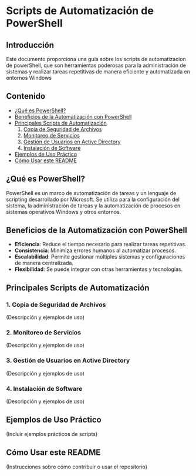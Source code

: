 # Scripts de Automatización de PowerShell 

## Introducción
Este documento proporciona una guía sobre los scripts de automatizacion de powerShell, que son herramientas poderosas para  la administración de sistemas y realizar tareas repetitivas de manera eficiente y automatizada en entornos Windows 

## Contenido 
- [¿Qué es PowerShell?](#qué-es-powershell)
- [Beneficios de la Automatización con PowerShell](#beneficios-de-la-automatización-con-powershell)
- [Principales Scripts de Automatización](#principales-scripts-de-automatización)
  1. [Copia de Seguridad de Archivos](#copia-de-seguridad-de-archivos)
  2. [Monitoreo de Servicios](#monitoreo-de-servicios)
  3. [Gestión de Usuarios en Active Directory](#gestión-de-usuarios-en-active-directory)
  4. [Instalación de Software](#instalación-de-software)
- [Ejemplos de Uso Práctico](#ejemplos-de-uso-práctico)
- [Cómo Usar este README](#cómo-usar-este-readme)

## ¿Qué es PowerShell?
PowerShell es un marco de automatización de tareas y un lenguaje de scripting desarrollado por Microsoft. Se utiliza para la configuración del sistema, la administración de tareas y la automatización de procesos en sistemas operativos Windows y otros entornos.

## Beneficios de la Automatización con PowerShell
- **Eficiencia**: Reduce el tiempo necesario para realizar tareas repetitivas.
- **Consistencia**: Minimiza errores humanos al automatizar procesos.
- **Escalabilidad**: Permite gestionar múltiples sistemas y configuraciones de manera centralizada.
- **Flexibilidad**: Se puede integrar con otras herramientas y tecnologías.
## Principales Scripts de Automatización
### 1. Copia de Seguridad de Archivos
(Descripción y ejemplos de uso)

### 2. Monitoreo de Servicios
(Descripción y ejemplos de uso)

### 3. Gestión de Usuarios en Active Directory
(Descripción y ejemplos de uso)

### 4. Instalación de Software
(Descripción y ejemplos de uso)

## Ejemplos de Uso Práctico
(Incluir ejemplos prácticos de scripts)

## Cómo Usar este README
(Instrucciones sobre cómo contribuir o usar el repositorio)
